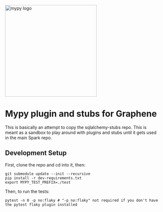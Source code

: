 <img src="http://mypy-lang.org/static/mypy_light.svg" alt="mypy logo" width="300px"/>

Mypy plugin and stubs for Graphene
====================================

This is basically an attempt to copy the sqlalchemy-stubs repo. This is meant as a sandbox to play around with plugins and stubs until it gets used in the main Spark repo.

## Development Setup

First, clone the repo and cd into it, then:
```
git submodule update --init --recursive
pip install -r dev-requirements.txt
export MYPY_TEST_PREFIX=./test
```

Then, to run the tests:
```
pytest -n 0 -p no:flaky # "-p no:flaky" not required if you don't have the pytest flaky plugin installed
```
